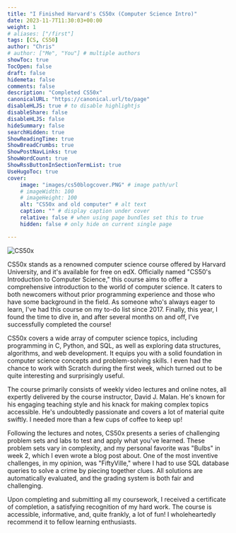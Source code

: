 ```yaml
---
title: "I Finished Harvard's CS50x (Computer Science Intro)"
date: 2023-11-7T11:30:03+00:00
weight: 1
# aliases: ["/first"]
tags: [CS, CS50]
author: "Chris"
# author: ["Me", "You"] # multiple authors
showToc: true
TocOpen: false
draft: false
hidemeta: false
comments: false
description: "Completed CS50x"
canonicalURL: "https://canonical.url/to/page"
disableHLJS: true # to disable highlightjs
disableShare: false
disableHLJS: false
hideSummary: false
searchHidden: true
ShowReadingTime: true
ShowBreadCrumbs: true
ShowPostNavLinks: true
ShowWordCount: true
ShowRssButtonInSectionTermList: true
UseHugoToc: true
cover:
    image: "images/cs50blogcover.PNG" # image path/url
    # imageWidth: 100
    # imageHeight: 100
    alt: "CS50x and old computer" # alt text
    caption: "" # display caption under cover
    relative: false # when using page bundles set this to true
    hidden: false # only hide on current single page

---
```


![CS50x](../../images/CS50xpng.png)

CS50x stands as a renowned computer science course offered by Harvard University, and it's available for free on edX. Officially named "CS50's Introduction to Computer Science," this course aims to offer a comprehensive introduction to the world of computer science. It caters to both newcomers without prior programming experience and those who have some background in the field. As someone who's always eager to learn, I've had this course on my to-do list since 2017. Finally, this year, I found the time to dive in, and after several months on and off, I've successfully completed the course!

CS50x covers a wide array of computer science topics, including programming in C, Python, and SQL, as well as exploring data structures, algorithms, and web development. It equips you with a solid foundation in computer science concepts and problem-solving skills. I even had the chance to work with Scratch during the first week, which turned out to be quite interesting and surprisingly useful.

The course primarily consists of weekly video lectures and online notes, all expertly delivered by the course instructor, David J. Malan. He's known for his engaging teaching style and his knack for making complex topics accessible. He's undoubtedly passionate and covers a lot of material quite swiftly. I needed more than a few cups of coffee to keep up!

Following the lectures and notes, CS50x presents a series of challenging problem sets and labs to test and apply what you've learned. These problem sets vary in complexity, and my personal favorite was "Bulbs" in week 2, which I even wrote a blog post about. One of the most inventive challenges, in my opinion, was "FiftyVille," where I had to use SQL database queries to solve a crime by piecing together clues. All solutions are automatically evaluated, and the grading system is both fair and challenging.

Upon completing and submitting all my coursework, I received a certificate of completion, a satisfying recognition of my hard work. The course is accessible, informative, and, quite frankly, a lot of fun! I wholeheartedly recommend it to fellow learning enthusiasts.


